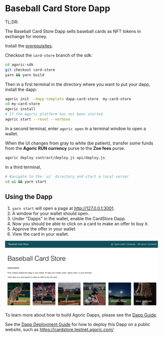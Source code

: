 # Baseball Card Store Dapp

TL;DR:

The Baseball Card Store Dapp sells baseball cards as NFT tokens in
exchange for money.

Install the
[prerequisites](https://agoric.com/documentation/getting-started/before-using-agoric.html).

Checkout the `card-store` branch of the sdk:
```sh
cd agoric-sdk
git checkout card-store
yarn && yarn build
```

Then in a first terminal in the directory where you want to put your dapp, install the dapp:
```sh
agoric init --dapp-template dapp-card-store  my-card-store
cd my-card-store
agoric install
# If the Agoric platform has not been started
agoric start --reset --verbose
```

In a second terminal, enter `agoric open` in a terminal window to open a wallet.

When the UI changes from gray to white (be patient), transfer some
funds from the **Agoric RUN currency** purse to the **Zoe fees**
purse.

```sh
agoric deploy contract/deploy.js api/deploy.js
```

In a third terminal, 
```sh
# Navigate to the `ui` directory and start a local server
cd ui && yarn start
```

## Using the Dapp

1. `yarn start` will open a page at  http://127.0.0.1:3001.
3. A window for your wallet should open.
4. Under "Dapps" in the wallet, enable the CardStore Dapp.
5. Now you should be able to click on a card to make an offer to buy
   it.
6. Approve the offer in your wallet
7. View the card in your wallet.

![Card Store](./readme-assets/card-store.png)

To learn more about how to build Agoric Dapps, please see the [Dapp Guide](https://agoric.com/documentation/dapps/).

See the [Dapp Deployment Guide](https://github.com/Agoric/agoric-sdk/wiki/Dapp-Deployment-Guide) for how to deploy this Dapp on a public website, such as https://cardstore.testnet.agoric.com/
